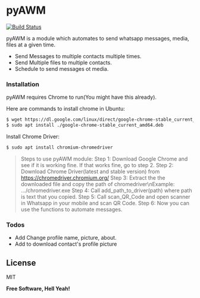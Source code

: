 # pyAWM

[![Build Status](https://travis-ci.org/joemccann/dillinger.svg?branch=master)](https://travis-ci.org/joemccann/dillinger)

pyAWM is a module which automates to send whatsapp messages, media, files at a given time.

  - Send Messages to multiple contacts multiple times.
  - Send Multiple files to multiple contacts.
  - Schedule to send messages ot media.






### Installation

pyAWM requires Chrome to run(You might have this already).

Here are commands to install chrome in Ubuntu:

```sh
$ wget https://dl.google.com/linux/direct/google-chrome-stable_current_amd64.deb
$ sudo apt install ./google-chrome-stable_current_amd64.deb
```
Install Chrome Driver:

```sh
$ sudo apt install chromium-chromedriver
```
>Steps to use pyAWM module:
>Step 1: Download Google Chrome and see if it is working fine. If that works fine, go to step 2.
Step 2: Download Chrome Driver(latest and stable version) from https://chromedriver.chromium.org/
Step 3: Extract the the downloaded file and copy the path of chromedriver\nExample: .../chromedriver.exe 
Step 4: Call add_path_to_driver(path) where path is text that you copied. 
Step 5: Call scan_QR_Code and open scanner in Whatsapp in your mobile and scan QR Code.
Step 6: Now you can use the functions to automate messages. 









### Todos

 - Add Change profile name, picture, about.
 - Add to download contact's profile picture

License
----

MIT


**Free Software, Hell Yeah!**


